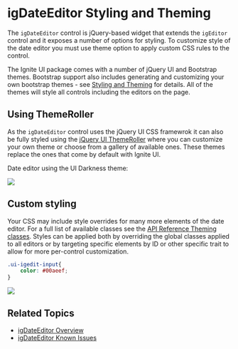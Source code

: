 ﻿<!--
|metadata|
{
    "fileName": "igdateeditor-styling-and-theming",
    "controlName": "igEditors",
    "tags": ["Editing","Styling","Theming"]
}
|metadata|
-->

# igDateEditor Styling and Theming

The `igDateEditor` control is jQuery-based widget that extends the `igEditor` control and it exposes a number of options for styling. To customize style of the date editor you must use theme option to apply custom CSS rules to the control.

The Ignite UI package comes with a number of jQuery UI and Bootstrap themes. Bootstrap support also includes generating and customizing your own bootstrap themes - see [Styling and Theming](Deployment-Guide-Styling-and-Theming.html) for details. All of the themes will style all controls including the editors on the page.

## Using ThemeRoller

As the `igDateEditor` control uses the jQuery UI CSS framewrok it can also be fully styled using the [jQuery UI ThemeRoller](http://jqueryui.com/themeroller/) where you can customize your own theme or choose from a gallery of available ones. These themes replace the ones that come by default with Ignite UI.

Date editor using the UI Darkness theme:

![](\images\igDateEditor_UI_Darkness.png)

## Custom styling

Your CSS may include style overrides for many more elements of the date editor. For a full list of available classes see the [API Reference Theming classes](%%jQueryApiUrl%%/ui.igDateEditor#theming). Styles can be applied both by overriding the global classes applied to all editors or by targeting specific elements by ID or other specific trait to allow for more per-control customization.

```css
.ui-igedit-input{
	color: #00aeef;
}
```

![](\images\igDateEditor_custom_style.png)

## Related Topics

-   [igDateEditor Overview](igDateEditor-Overview.html)
-   [igDateEditor Known Issues](igDateEditor-Known-Issues.html)

 

 


